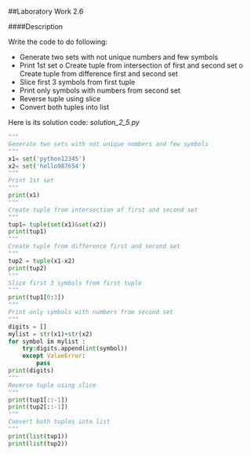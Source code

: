 ##Laboratory Work 2.6

####Description

Write the code to do following: 
- Generate two sets with not unique numbers and few symbols 
- Print 1st set o Create tuple from intersection of first and second set o Create tuple from difference first and second set 
- Slice first 3 symbols from first tuple 
- Print only symbols with numbers from second set 
- Reverse tuple using slice 
- Convert both tuples into list

Here is its solution code:
 *solution_2_5.py*
```python
"""
Generate two sets with not unique numbers and few symbols
"""
x1= set('python12345')
x2= set('hello987654')
"""
Print 1st set
"""
print(x1)
"""
Create tuple from intersection of first and second set
"""
tup1= tuple(set(x1)&set(x2))
print(tup1)
"""
Create tuple from difference first and second set
"""
tup2 = tuple(x1-x2)
print(tup2)
"""
Slice first 3 symbols from first tuple
"""
print(tup1[0:3])
"""
Print only symbols with numbers from second set
"""
digits = []
mylist = str(x1)+str(x2)
for symbol in mylist :
    try:digits.append(int(symbol))
    except ValueError:
        pass
print(digits)
"""
Reverse tuple using slice
"""
print(tup1[::-1])
print(tup2[::-1])
"""
Convert both tuples into list
"""
print(list(tup1))
print(list(tup2))